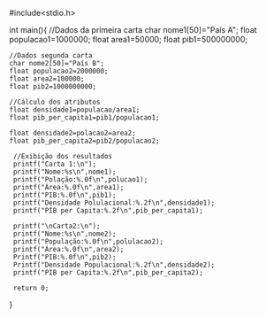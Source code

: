 #include<stdio.h>

int main(){
    //Dados da primeira carta
    char nome1[50]="País A";
    float populacao1=1000000;
    float area1=50000;
    float pib1=500000000;

    //Dados segunda carta 
    char nome2[50]="País B";
    float populacao2=2000000;
    float area2=100000;
    float pib2=1000000000;

    //Cálculo dos atributos 
    float densidade1=populacao/area1;
    float pib_per_capita1=pib1/populacao1;

    float densidade2=polacao2=area2;
    float pib_per_capita2=pib2/populacao2;
     
     //Exibição dos resultados
     printf("Carta 1:\n");
     printf("Nome:%s\n",nome1);
     printf("Polação:%.0f\n",polucao1);
     printf("Área:%.0f\n",area1);
     printf("PIB:%.0f\n",pib1);
     printf("Densidade Polulacional:%.2f\n",densidade1);
     printf("PIB per Capita:%.2f\n",pib_per_capita1);

     printf("\nCarta2:\n");
     printf("Nome:%s\n",nome2);
     printf("População:%.0f\n",polulacao2);
     printf("Área:%.0f\n",area2);
     Printf("PIB:%.0f\n",pib2);
     Printf("Densidade Populacional:%.2f\n",densidade2);
     printf("PIB per Capita:%.2f\n",pib_per_capita2);

     return 0;
     
}